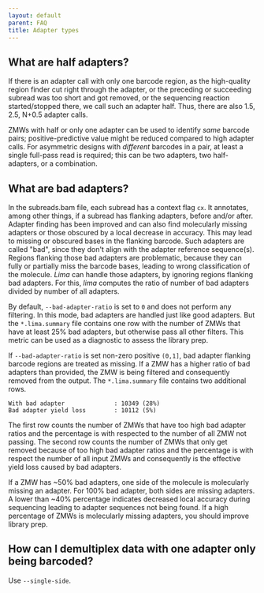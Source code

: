 ```yaml
---
layout: default
parent: FAQ
title: Adapter types
---
```


## What are half adapters?
If there is an adapter call with only one barcode region,
as the high-quality region finder cut right through the adapter,
or the preceding or succeeding subread was too short and got removed,
or the sequencing reaction started/stopped there, we call such an adapter half.
Thus, there are also 1.5, 2.5, N+0.5 adapter calls.

ZMWs with half or only one adapter can be used to identify *same* barcode pairs;
positive-predictive value might be reduced compared to high adapter calls.
For asymmetric designs with *different* barcodes in a pair, at least a single
full-pass read is required; this can be two adapters, two half-adapters, or a
combination.

## What are bad adapters?
In the subreads.bam file, each subread has a context flag `cx`.
It annotates, among other things, if a subread has flanking adapters,
before and/or after. Adapter finding has been improved and can also find
molecularly missing adapters or those obscured by a local decrease in accuracy.
This may lead to missing or obscured bases in the flanking barcode.
Such adapters are called "bad", since they don't align with the adapter reference
sequence(s).
Regions flanking those bad adapters are problematic, because they can fully or
partially miss the barcode bases, leading to wrong classification of the
molecule.
*Lima* can handle those adapters, by ignoring regions flanking
bad adapters. For this, *lima* computes the ratio of
number of bad adapters divided by number of all adapters.

By default, `--bad-adapter-ratio` is set to `0` and does not perform any filtering.
In this mode, bad adapters are handled just like good adapters.
But the `*.lima.summary` file contains one row with the number of
ZMWs that have at least 25% bad adapters, but otherwise pass all other filters.
This metric can be used as a diagnostic to assess the library prep.

If `--bad-adapter-ratio` is set non-zero positive `(0,1]`,
bad adapter flanking barcode regions are treated as missing.
If a ZMW has a higher ratio of bad adapters than provided, the ZMW
is being filtered and consequently removed from the output.
The `*.lima.summary` file contains two additional rows.

    With bad adapter              : 10349 (28%)
    Bad adapter yield loss        : 10112 (5%)

The first row counts the number of ZMWs that have too high bad adapter ratios
and the percentage is with respected to the number of all ZMW not passing.
The second row counts the number of ZMWs that only get removed because of
too high bad adapter ratios and the percentage is with respect the number of all
input ZMWs and consequently is the effective yield loss caused by bad adapters.

If a ZMW has ~50% bad adapters, one side of the molecule is molecularly missing
an adapter. For 100% bad adapter, both sides are missing adapters.
A lower than ~40% percentage indicates decreased local accuracy during
sequencing leading to adapter sequences not being found. If a high percentage
of ZMWs is molecularly missing adapters, you should improve library prep.

## How can I demultiplex data with one adapter only being barcoded?
Use `--single-side`.
